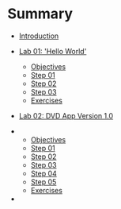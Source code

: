 # Summary

* [Introduction](README.md)

* [Lab 01: 'Hello World'](lab_01.md)
   * [Objectives](session0/lab/md/objectives.md)
   * [Step 01](session0/lab/md/step01.md)
   * [Step 02](session0/lab/md/step02.md)
   * [Step 03](session0/lab/md/step03.md)
   * [Exercises](session0/lab/md/exercises.md)
* [Lab 02: DVD App Version 1.0](lab_02.md)
*  * [Objectives](session1/lab/md/objectives.md)
   * [Step 01](session1/lab/md/step01.md)
   * [Step 02](session1/lab/md/step02.md)
   * [Step 03](session1/lab/md/step03.md)
   * [Step 04](session1/lab/md/step04.md)
   * [Step 05](session1/lab/md/step05.md)
   * [Exercises](session1/lab/md/exercises.md)
* 

